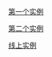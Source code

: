 [第一个实例](https://gitee.com/mymcode/vue-component/tree/develop/pages/sku)

[第二个实例](https://gitee.com/mymcode/vue-component/tree/develop/pages/sku2)

[线上实例](http://www.opnnn.com)